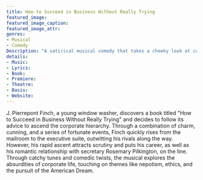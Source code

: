 ```yaml
---
title: How to Succeed in Business Without Really Trying
featured_image:
featured_image_caption: 
featured_image_attr:
genres:
- Musical
- Comedy
Description: "A satirical musical comedy that takes a cheeky look at corporate America, following a young window washer's rapid ascent up the corporate ladder using a self-help book."
details: 
- Music: 
- Lyrics: 
- Book: 
- Premiere: 
- Theatre: 
- Basis: 
- Website: 
---
```

J. Pierrepont Finch, a young window washer, discovers a book titled "How to Succeed in Business Without Really Trying" and decides to follow its advice to ascend the corporate hierarchy. Through a combination of charm, cunning, and a series of fortunate events, Finch quickly rises from the mailroom to the executive suite, outwitting his rivals along the way. However, his rapid ascent attracts scrutiny and puts his career, as well as his romantic relationship with secretary Rosemary Pilkington, on the line. Through catchy tunes and comedic twists, the musical explores the absurdities of corporate life, touching on themes like nepotism, ethics, and the pursuit of the American Dream.
